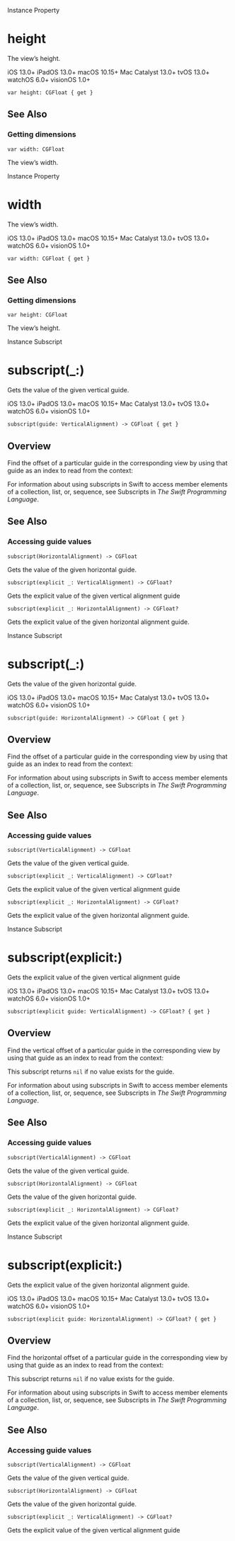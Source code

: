 Instance Property

# height

The view’s height.

iOS 13.0+  iPadOS 13.0+  macOS 10.15+  Mac Catalyst 13.0+  tvOS 13.0+  watchOS
6.0+  visionOS 1.0+

    
    
    var height: CGFloat { get }

## See Also

### Getting dimensions

`var width: CGFloat`

The view’s width.

Instance Property

# width

The view’s width.

iOS 13.0+  iPadOS 13.0+  macOS 10.15+  Mac Catalyst 13.0+  tvOS 13.0+  watchOS
6.0+  visionOS 1.0+

    
    
    var width: CGFloat { get }

## See Also

### Getting dimensions

`var height: CGFloat`

The view’s height.

Instance Subscript

# subscript(_:)

Gets the value of the given vertical guide.

iOS 13.0+  iPadOS 13.0+  macOS 10.15+  Mac Catalyst 13.0+  tvOS 13.0+  watchOS
6.0+  visionOS 1.0+

    
    
    subscript(guide: VerticalAlignment) -> CGFloat { get }

## Overview

Find the offset of a particular guide in the corresponding view by using that
guide as an index to read from the context:

For information about using subscripts in Swift to access member elements of a
collection, list, or, sequence, see Subscripts in _The Swift Programming
Language_.

## See Also

### Accessing guide values

`subscript(HorizontalAlignment) -> CGFloat`

Gets the value of the given horizontal guide.

`subscript(explicit _: VerticalAlignment) -> CGFloat?`

Gets the explicit value of the given vertical alignment guide

`subscript(explicit _: HorizontalAlignment) -> CGFloat?`

Gets the explicit value of the given horizontal alignment guide.

Instance Subscript

# subscript(_:)

Gets the value of the given horizontal guide.

iOS 13.0+  iPadOS 13.0+  macOS 10.15+  Mac Catalyst 13.0+  tvOS 13.0+  watchOS
6.0+  visionOS 1.0+

    
    
    subscript(guide: HorizontalAlignment) -> CGFloat { get }

## Overview

Find the offset of a particular guide in the corresponding view by using that
guide as an index to read from the context:

For information about using subscripts in Swift to access member elements of a
collection, list, or, sequence, see Subscripts in _The Swift Programming
Language_.

## See Also

### Accessing guide values

`subscript(VerticalAlignment) -> CGFloat`

Gets the value of the given vertical guide.

`subscript(explicit _: VerticalAlignment) -> CGFloat?`

Gets the explicit value of the given vertical alignment guide

`subscript(explicit _: HorizontalAlignment) -> CGFloat?`

Gets the explicit value of the given horizontal alignment guide.

Instance Subscript

# subscript(explicit:)

Gets the explicit value of the given vertical alignment guide

iOS 13.0+  iPadOS 13.0+  macOS 10.15+  Mac Catalyst 13.0+  tvOS 13.0+  watchOS
6.0+  visionOS 1.0+

    
    
    subscript(explicit guide: VerticalAlignment) -> CGFloat? { get }

## Overview

Find the vertical offset of a particular guide in the corresponding view by
using that guide as an index to read from the context:

This subscript returns `nil` if no value exists for the guide.

For information about using subscripts in Swift to access member elements of a
collection, list, or, sequence, see Subscripts in _The Swift Programming
Language_.

## See Also

### Accessing guide values

`subscript(VerticalAlignment) -> CGFloat`

Gets the value of the given vertical guide.

`subscript(HorizontalAlignment) -> CGFloat`

Gets the value of the given horizontal guide.

`subscript(explicit _: HorizontalAlignment) -> CGFloat?`

Gets the explicit value of the given horizontal alignment guide.

Instance Subscript

# subscript(explicit:)

Gets the explicit value of the given horizontal alignment guide.

iOS 13.0+  iPadOS 13.0+  macOS 10.15+  Mac Catalyst 13.0+  tvOS 13.0+  watchOS
6.0+  visionOS 1.0+

    
    
    subscript(explicit guide: HorizontalAlignment) -> CGFloat? { get }

## Overview

Find the horizontal offset of a particular guide in the corresponding view by
using that guide as an index to read from the context:

This subscript returns `nil` if no value exists for the guide.

For information about using subscripts in Swift to access member elements of a
collection, list, or, sequence, see Subscripts in _The Swift Programming
Language_.

## See Also

### Accessing guide values

`subscript(VerticalAlignment) -> CGFloat`

Gets the value of the given vertical guide.

`subscript(HorizontalAlignment) -> CGFloat`

Gets the value of the given horizontal guide.

`subscript(explicit _: VerticalAlignment) -> CGFloat?`

Gets the explicit value of the given vertical alignment guide

